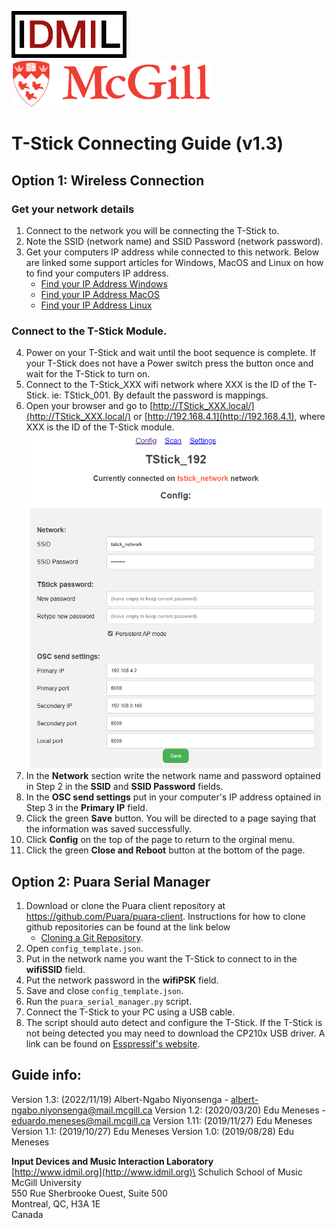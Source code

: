 <img src="./images/IDMIL-logo.png" alt="IDMIL logo"	title="IDMIL logo" width=auto height="75" /> &emsp; &emsp; &emsp; &emsp; <img src="./images/mcgill-logo.png" alt="McGill logo"	title="McGill logo" width=auto height="75" />

# T-Stick Connecting Guide (v1.3)

## Option 1: Wireless Connection
### Get your network details
1. Connect to the network you will be connecting the T-Stick to.
2. Note the SSID (network name) and SSID Password (network password).
3. Get your computers IP address while connected to this network. Below are linked some support articles for Windows, MacOS and Linux on how to find your computers IP address.
    - [Find your IP Address Windows](https://support.microsoft.com/en-us/windows/find-your-ip-address-in-windows-f21a9bbc-c582-55cd-35e0-73431160a1b9)
    - [Find your IP Address MacOS](https://discussions.apple.com/thread/253927735)
    - [Find your IP Address Linux](https://opensource.com/article/18/5/how-find-ip-address-linux)

### Connect to the T-Stick Module.
4. Power on your T-Stick and wait until the boot sequence is complete. If your T-Stick does not have a Power switch press the button once and wait for the T-Stick to turn on.
5. Connect to the T-Stick_XXX wifi network where XXX is the ID of the T-Stick. ie: TStick_001. By default the password is mappings.
6. Open your browser and go to [http://TStick_XXX.local/](http://TStick_XXX.local/) or [http://192.168.4.1](http://192.168.4.1), where XXX is the ID of the T-Stick module.
![T-Stick setup page](images/TStick_setupv13.png "T-Stick wifi setup page")
7. In the __Network__ section write the network name and password optained in Step 2 in the __SSID__ and __SSID Password__ fields. 
8. In the __OSC send settings__ put in your computer's IP address optained in Step 3 in the __Primary IP__ field.
8. Click the green __Save__ button. You will be directed to a page saying that the information was saved successfully.
6. Click __Config__ on the top of the page to return to the orginal menu.
7. Click the green __Close and Reboot__ button at the bottom of the page.

## Option 2: Puara Serial Manager
1. Download or clone the Puara client repository at https://github.com/Puara/puara-client. Instructions for how to clone github repositories can be found at the link below
    - [Cloning a Git Repository](https://docs.github.com/en/repositories/creating-and-managing-repositories/cloning-a-repository).
2. Open `config_template.json`.
3. Put in the network name you want the T-Stick to connect to in the __wifiSSID__ field.
4. Put the network password in the __wifiPSK__ field.
5. Save and close `config_template.json`.
6. Run the `puara_serial_manager.py` script.
7. Connect the T-Stick to your PC using a USB cable.
8. The script should auto detect and configure the T-Stick. If the T-Stick is not being detected you may need to download the CP210x USB driver. A link can be found on [Esspressif's website](https://docs.espressif.com/projects/esp-idf/en/latest/esp32/get-started/establish-serial-connection.html).

## Guide info:

Version 1.3: (2022/11/19) Albert-Ngabo Niyonsenga - albert-ngabo.niyonsenga@mail.mcgill.ca
Version 1.2: (2020/03/20) Edu Meneses - eduardo.meneses@mail.mcgill.ca
Version 1.11: (2019/11/27) Edu Meneses
Version 1.1: (2019/10/27) Edu Meneses
Version 1.0: (2019/08/28) Edu Meneses

__Input Devices and Music Interaction Laboratory__\
[http://www.idmil.org](http://www.idmil.org)\
Schulich School of Music\
McGill University\
550 Rue Sherbrooke Ouest, Suite 500\
Montreal, QC, H3A 1E\
Canada
